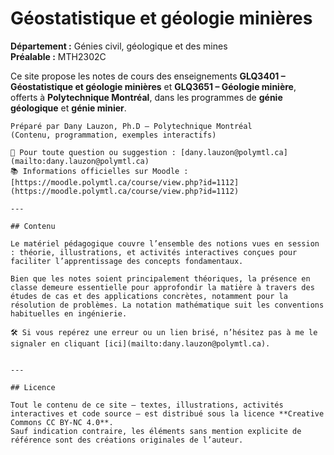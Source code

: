 # Géostatistique et géologie minières

**Département :** Génies civil, géologique et des mines  
**Préalable :** MTH2302C  

Ce site propose les notes de cours des enseignements **GLQ3401 – Géostatistique et géologie minières** et **GLQ3651 – Géologie minière**, offerts à **Polytechnique Montréal**, dans les programmes de **génie géologique** et **génie minier**.

```{note}
Préparé par Dany Lauzon, Ph.D — Polytechnique Montréal  
(Contenu, programmation, exemples interactifs)

📧 Pour toute question ou suggestion : [dany.lauzon@polymtl.ca](mailto:dany.lauzon@polymtl.ca)  
📚 Informations officielles sur Moodle : [https://moodle.polymtl.ca/course/view.php?id=1112](https://moodle.polymtl.ca/course/view.php?id=1112)

---

## Contenu

Le matériel pédagogique couvre l’ensemble des notions vues en session : théorie, illustrations, et activités interactives conçues pour faciliter l’apprentissage des concepts fondamentaux.

Bien que les notes soient principalement théoriques, la présence en classe demeure essentielle pour approfondir la matière à travers des études de cas et des applications concrètes, notamment pour la résolution de problèmes. La notation mathématique suit les conventions habituelles en ingénierie.

🛠️ Si vous repérez une erreur ou un lien brisé, n’hésitez pas à me le signaler en cliquant [ici](mailto:dany.lauzon@polymtl.ca).


---

## Licence

Tout le contenu de ce site — textes, illustrations, activités interactives et code source — est distribué sous la licence **Creative Commons CC BY-NC 4.0**.  
Sauf indication contraire, les éléments sans mention explicite de référence sont des créations originales de l’auteur.
